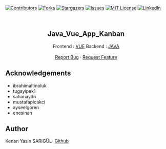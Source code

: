 [![Contributors][contributors-shield]][contributors-url]
[![Forks][forks-shield]][forks-url]
[![Stargazers][stars-shield]][stars-url]
[![Issues][issues-shield]][issues-url]
[![MIT License][license-shield]][license-url]
[![LinkedIn][linkedin-shield]][linkedin-url]

<br>

<p align="center">
  <h2 align="center">Java_Vue_App_Kanban</h2>
  <p align="center">
    Frontend : <a href="https://github.com/kenanyasinsarigul/Java_Vue_App_Kanban/tree/master/frontend">VUE</a>
    Backend : <a href="https://github.com/kenanyasinsarigul/Java_Vue_App_Kanban/tree/master/Backend">JAVA</a>
    <br />
    <br />
    <a href="https://github.com/kenanyasinsarigul/Java_Vue_App_Kanban/issues">Report Bug</a>
    ·
    <a href="https://github.com/kenanyasinsarigul/Java_Vue_App_Kanban/issues">Request Feature</a>
  </p>
</p>

## Acknowledgements

- ibrahimaltinoluk
- tugayipek1
- sahanaydn
- mustafapicakci
- ayseelgoren
- enesinan

## Author
Kenan Yasin SARIGÜL- <a href="https://github.com/kenanyasinsarigul/">Github</a>

[contributors-shield]: https://img.shields.io/github/contributors/kenanyasinsarigul/Java_Vue_App_Kanban.svg?style=for-the-badge
[contributors-url]: https://github.com/kenanyasinsarigul/Java_Vue_App_Kanban/graphs/contributors
[forks-shield]: https://img.shields.io/github/forks/kenanyasinsarigul/Java_Vue_App_Kanban.svg?style=for-the-badge
[forks-url]: https://github.com/kenanyasinsarigul/Java_Vue_App_Kanban/network/members
[stars-shield]: https://img.shields.io/github/stars/kenanyasinsarigul/Java_Vue_App_Kanban.svg?style=for-the-badge
[stars-url]: https://github.com/kenanyasinsarigul/Java_Vue_App_Kanban/stargazers
[issues-shield]: https://img.shields.io/github/issues/kenanyasinsarigul/Java_Vue_App_Kanban.svg?style=for-the-badge
[issues-url]: https://github.com/kenanyasinsarigul/Java_Vue_App_Kanban/issues
[license-shield]: https://img.shields.io/github/license/kenanyasinsarigul/Java_Vue_App_Kanban.svg?style=for-the-badge
[license-url]: https://github.com/kenanyasinsarigul/Java_Vue_App_Kanban/blob/master/LICENSE.txt
[linkedin-shield]: https://img.shields.io/badge/-LinkedIn-black.svg?style=for-the-badge&logo=linkedin&colorB=555
[linkedin-url]: https://www.linkedin.com/in/kenan-yasin-sar%C4%B1g%C3%BCl-155379188/

